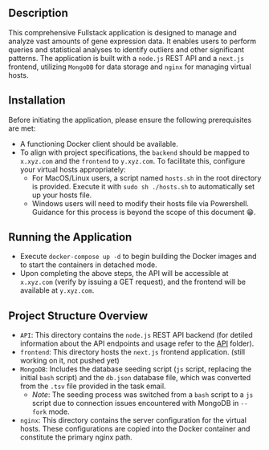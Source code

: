 ## Description

This comprehensive Fullstack application is designed to manage and analyze vast amounts of gene expression data. It enables users to perform
queries and statistical analyses to identify outliers and other significant patterns. The application is built with a `node.js` REST API and
a `next.js` frontend, utilizing `MongoDB` for data storage and `nginx` for managing virtual hosts.

## Installation

Before initiating the application, please ensure the following prerequisites are met:

- A functioning Docker client should be available.
- To align with project specifications, the `backend` should be mapped to `x.xyz.com` and the `frontend` to `y.xyz.com`. To facilitate this,
  configure your virtual hosts appropriately:
  - For MacOS/Linux users, a script named `hosts.sh` in the root directory is provided. Execute it with `sudo sh ./hosts.sh` to
    automatically set up your hosts file.
  - Windows users will need to modify their hosts file via Powershell. Guidance for this process is beyond the scope of this document 😁.

## Running the Application

- Execute `docker-compose up -d` to begin building the Docker images and to start the containers in detached mode.
- Upon completing the above steps, the API will be accessible at `x.xyz.com` (verify by issuing a GET request), and the frontend will be
  available at `y.xyz.com`.

## Project Structure Overview

- `API`: This directory contains the `node.js` REST API backend (for detiled information about the API endpoints and usage refer to the
  [API](./api/) folder).
- `frontend`: This directory hosts the `next.js` frontend application. (still working on it, not pushed yet)
- `MongoDB`: Includes the database seeding script (`js` script, replacing the initial `bash` script) and the `db.json` database file, which
  was converted from the `.tsv` file provided in the task email.
  - _Note_: The seeding process was switched from a `bash` script to a `js` script due to connection issues encountered with MongoDB in
    `--fork` mode.
- `nginx`: This directory contains the server configuration for the virtual hosts. These configurations are copied into the Docker container
  and constitute the primary nginx path.
